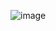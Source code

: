 ![image](https://github.com/juliuszlosinski/MachineLearning-Projects/assets/72278818/4f28072e-1f04-45d5-bcd6-02e715293783)
